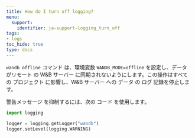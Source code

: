 ```yaml
---
title: How do I turn off logging?
menu:
  support:
    identifier: ja-support-logging_turn_off
tags:
- logs
toc_hide: true
type: docs
---
```


`wandb offline` コマンド は、環境変数 `WANDB_MODE=offline` を設定し、データ がリモート の W&B サーバー に同期されないようにします。この操作はすべての プロジェクト に影響し、W&B サーバー への データ の ログ 記録を停止します。

警告メッセージ を抑制するには、次の コード を使用します。

```python
import logging

logger = logging.getLogger("wandb")
logger.setLevel(logging.WARNING)
```

